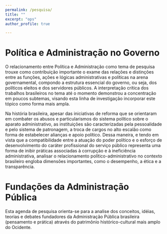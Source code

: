 ```yaml
---
permalink: /pesquisa/
title: ""
excerpt: "ops"
author_profile: true

---
```

Política e Administração no Governo
====

O relacionamento entre Política e Administração como tema de pesquisa trouxe como contribuição importante o exame das relações e distinções entre as funções, ações e lógicas administrativas e políticas na arena governamental, compondo a estrutura essencial do governo, ou seja, dos políticos eleitos e dos servidores públicos. A interpretação crítica dos trabalhos brasileiros no tema até o momento demonstrou a concentração em poucos subtemas, visando esta linha de investigação incorporar este tópico como forma mais ampla.

Na história brasileira, apesar das iniciativas de reforma que se orientaram em combater os abusos e particularismos do sistema político sobre o aparato administrativo, as instituições são caracterizadas pela pessoalidade e pelo sistema de patronagem, a troca de cargos no alto escalão como forma de estabelecer alianças e apoio político. Dessa maneira, e tendo em vista que a compatibilidade entre a atuação do poder político e o esforço de desenvolvimento do caráter profissional do serviço público representa uma forma de inibir práticas associadas à corrupção e à ineficiência administrativa, analisar o relacionamento político-administrativo no contexto brasileiro engloba dimensões importantes, como o desempenho, a ética e a transparência.

Fundações da Administração Pública
===

Esta agenda de pesquisa orienta-se para a analise dos conceitos, idéias, teorias e debates fundadores da Administração Pública brasileira (pensamento e prática) através do patrimônio histórico-cultural mais amplo do Ocidente.
